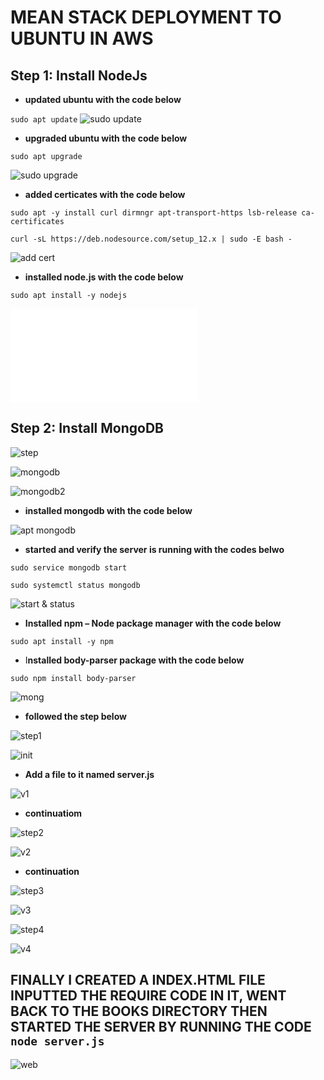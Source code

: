# **MEAN STACK DEPLOYMENT TO UBUNTU IN AWS**

## Step 1: Install NodeJs

* **updated ubuntu with the code below**

`sudo apt update` 
![sudo update](./images/sudo%20update.PNG)

* **upgraded ubuntu with the code below**

`sudo apt upgrade`

![sudo upgrade](./images/sudo%20upgrade.PNG)

* **added certicates with the code below**

`sudo apt -y install curl dirmngr apt-transport-https lsb-release ca-certificates`

`curl -sL https://deb.nodesource.com/setup_12.x | sudo -E bash -`

![add cert](./images/add%20cert.PNG)

* **installed node.js with the code below**

`sudo apt install -y nodejs`

![apt node.js](./images/apt%20node.js)

## Step 2: Install MongoDB

![step](./images/step.PNG)

![mongodb](./images/mongodb.PNG)

![mongodb2](./images/mongodb%202.PNG)

* **installed mongodb with the code below**

![apt mongodb](./images/apt%20mongodb.PNG) 

* **started and verify the server is running with the codes belwo**

`sudo service mongodb start`

`sudo systemctl status mongodb`

![start & status](./images/start%20%26%20status.PNG)

* **Installed npm – Node package manager with the code below**

`sudo apt install -y npm`

* I**nstalled body-parser package with the code below**

`sudo npm install body-parser`

![mong](./images/mong.PNG)


* **followed the step below**


![step1](./images/step1.PNG)

![init](./images/init.PNG)

* **Add a file to it named server.js**

![v1](./images/vi%201.PNG)

* **continuatiom**

![step2](./images/step%202.PNG)

![v2](./images/vi%202.PNG)

* **continuation**

![step3](./images/step3.PNG)

![v3](./images/vi%203.PNG)

![step4](./images/step4.PNG)

![v4](./images/vi%204.PNG)


## FINALLY  I CREATED A **INDEX.HTML FILE**  INPUTTED THE REQUIRE CODE IN IT, WENT BACK TO THE **BOOKS DIRECTORY** THEN STARTED THE SERVER BY RUNNING THE CODE `node server.js` 


![web](./images/web%201.PNG)